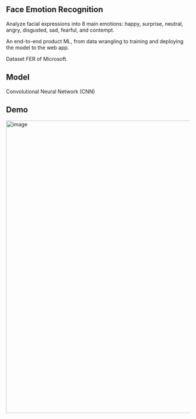 ## Face Emotion Recognition

Analyze facial expressions into 8 main emotions: happy, surprise, neutral, angry, disgusted, sad, fearful, and contempt.

An end-to-end product ML, from data wrangling to training and deploying the model to the web app.

Dataset FER of Microsoft. 

## Model 

Convolutional Neural Network (CNN) 

## Demo

<img width="800" alt="image" src="https://user-images.githubusercontent.com/91353356/197457110-82dbf45d-27a2-4c26-9ab8-fbb10d4cf35b.png">
